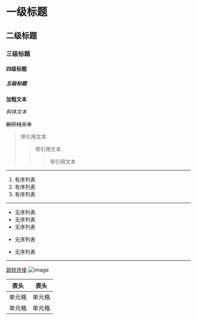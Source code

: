 # 一级标题
## 二级标题
### 三级标题
#### 四级标题
##### 五级标题

**加粗文本**

*斜体文本*

~~删除线文本~~

>带引用文本
>>带引用文本
>>>带引用文本

---
1. 有序列表
2. 有序列表
3. 有序列表

***
* 无序列表
* 无序列表
* 无序列表
- 无序列表
+ 无序列表
***
[跳转连接](https://www.baidu.com)
![image](https://www.baidu.com/img/bd_logo1.png?where=super"img的title")

| 表头 | 表头 |
| ---- | ---- |
| 单元格 | 单元格 |
| 单元格 | 单元格 |